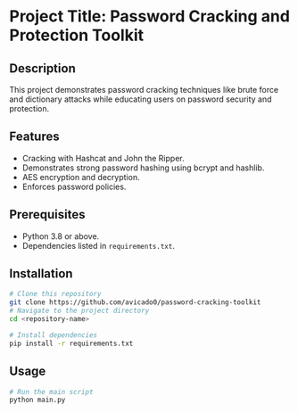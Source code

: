 # Project Title: Password Cracking and Protection Toolkit

## Description
This project demonstrates password cracking techniques like brute force and dictionary attacks while educating users on password security and protection.

## Features
- Cracking with Hashcat and John the Ripper.
- Demonstrates strong password hashing using bcrypt and hashlib.
- AES encryption and decryption.
- Enforces password policies.

## Prerequisites
- Python 3.8 or above.
- Dependencies listed in `requirements.txt`.

## Installation
```bash
# Clone this repository
git clone https://github.com/avicado0/password-cracking-toolkit
# Navigate to the project directory
cd <repository-name>

# Install dependencies
pip install -r requirements.txt

```

## Usage
```bash
# Run the main script
python main.py

